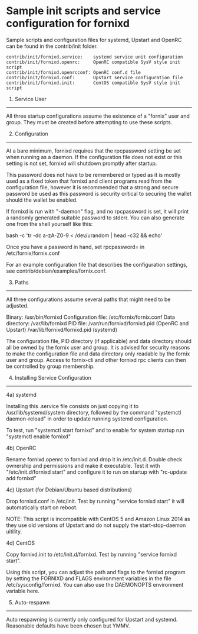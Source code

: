 Sample init scripts and service configuration for fornixd
==========================================================

Sample scripts and configuration files for systemd, Upstart and OpenRC
can be found in the contrib/init folder.

    contrib/init/fornixd.service:    systemd service unit configuration
    contrib/init/fornixd.openrc:     OpenRC compatible SysV style init script
    contrib/init/fornixd.openrcconf: OpenRC conf.d file
    contrib/init/fornixd.conf:       Upstart service configuration file
    contrib/init/fornixd.init:       CentOS compatible SysV style init script

1. Service User
---------------------------------

All three startup configurations assume the existence of a "fornix" user
and group.  They must be created before attempting to use these scripts.

2. Configuration
---------------------------------

At a bare minimum, fornixd requires that the rpcpassword setting be set
when running as a daemon.  If the configuration file does not exist or this
setting is not set, fornixd will shutdown promptly after startup.

This password does not have to be remembered or typed as it is mostly used
as a fixed token that fornixd and client programs read from the configuration
file, however it is recommended that a strong and secure password be used
as this password is security critical to securing the wallet should the
wallet be enabled.

If fornixd is run with "-daemon" flag, and no rpcpassword is set, it will
print a randomly generated suitable password to stderr.  You can also
generate one from the shell yourself like this:

bash -c 'tr -dc a-zA-Z0-9 < /dev/urandom | head -c32 && echo'

Once you have a password in hand, set rpcpassword= in /etc/fornix/fornix.conf

For an example configuration file that describes the configuration settings,
see contrib/debian/examples/fornix.conf.

3. Paths
---------------------------------

All three configurations assume several paths that might need to be adjusted.

Binary:              /usr/bin/fornixd
Configuration file:  /etc/fornix/fornix.conf
Data directory:      /var/lib/fornixd
PID file:            /var/run/fornixd/fornixd.pid (OpenRC and Upstart)
                     /var/lib/fornixd/fornixd.pid (systemd)

The configuration file, PID directory (if applicable) and data directory
should all be owned by the fornix user and group.  It is advised for security
reasons to make the configuration file and data directory only readable by the
fornix user and group.  Access to fornix-cli and other fornixd rpc clients
can then be controlled by group membership.

4. Installing Service Configuration
-----------------------------------

4a) systemd

Installing this .service file consists on just copying it to
/usr/lib/systemd/system directory, followed by the command
"systemctl daemon-reload" in order to update running systemd configuration.

To test, run "systemctl start fornixd" and to enable for system startup run
"systemctl enable fornixd"

4b) OpenRC

Rename fornixd.openrc to fornixd and drop it in /etc/init.d.  Double
check ownership and permissions and make it executable.  Test it with
"/etc/init.d/fornixd start" and configure it to run on startup with
"rc-update add fornixd"

4c) Upstart (for Debian/Ubuntu based distributions)

Drop fornixd.conf in /etc/init.  Test by running "service fornixd start"
it will automatically start on reboot.

NOTE: This script is incompatible with CentOS 5 and Amazon Linux 2014 as they
use old versions of Upstart and do not supply the start-stop-daemon uitility.

4d) CentOS

Copy fornixd.init to /etc/init.d/fornixd. Test by running "service fornixd start".

Using this script, you can adjust the path and flags to the fornixd program by
setting the FORNIXD and FLAGS environment variables in the file
/etc/sysconfig/fornixd. You can also use the DAEMONOPTS environment variable here.

5. Auto-respawn
-----------------------------------

Auto respawning is currently only configured for Upstart and systemd.
Reasonable defaults have been chosen but YMMV.
